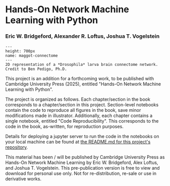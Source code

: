 # Hands-On Network Machine Learning with Python

### Eric W. Bridgeford, Alexander R. Loftus, Joshua T. Vogelstein

```{figure} Images/umap_pedigo_small.jpg
---
height: 700px
name: maggot-connectome
---
2D representation of a *Drosophila* larva brain connectome network. Credit to Ben Pedigo, Ph.D.
```

This project is an addition for a forthcoming work, to be published with Cambridge University Press (2025), entitled "Hands-On Network Machine Learning with Python".

The project is organized as follows. Each chapter/section in the book corresponds to a chapter/section in this project. Section-level notebooks contain the code to reproduce all figures in the book, save minor modifications made in illustrator. Additionally, each chapter contains a single notebook, entitled "Code Reproducibility". This corresponds to the code in the book, as-written, for reproduction purposes. 

Details for deploying a jupyter server to run the code in the notebooks on your local machine can be found at [the README.md for this project's repository](https://github.com/ebridge2/honml).

This material has been / will be published by Cambridge University Press as Hands-On Network Machine Learning by Eric W. Bridgeford, Alex Loftus, and Joshua T. Vogelstein. This pre-publication version is free to view and download for personal use only. Not for re-distribution, re-sale or use in derivative works.
